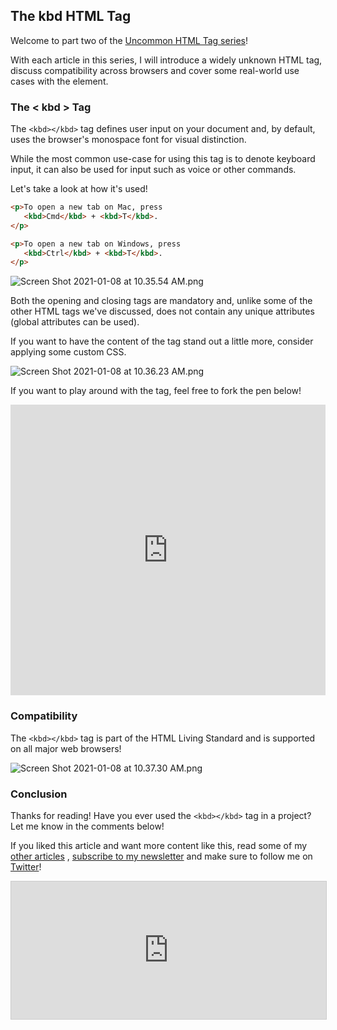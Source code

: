 ## The kbd HTML Tag

Welcome to part two of the  [Uncommon HTML Tag series](https://hashnode.com/series/uncommon-html-tags-ckjiqctar042xzgs1bei2e9a3)! 

With each article in this series, I will introduce a widely unknown HTML tag, discuss compatibility across browsers and cover some real-world use cases with the element.

### The < kbd > Tag

The `<kbd></kbd>` tag defines user input on your document and, by default, uses the browser's monospace font for visual distinction. 

While the most common use-case for using this tag is to denote keyboard input, it can also be used for input such as voice or other commands.

Let's take a look at how it's used!

```html
<p>To open a new tab on Mac, press 
   <kbd>Cmd</kbd> + <kbd>T</kbd>.
</p>

<p>To open a new tab on Windows, press 
   <kbd>Ctrl</kbd> + <kbd>T</kbd>.
</p>
```


![Screen Shot 2021-01-08 at 10.35.54 AM.png](https://cdn.hashnode.com/res/hashnode/image/upload/v1610123792192/MXExc-oWS.png)

Both the opening and closing tags are mandatory and, unlike some of the other HTML tags we've discussed, does not contain any unique attributes (global attributes can be used).

If you want to have the content of the tag stand out a little more, consider applying some custom CSS.


![Screen Shot 2021-01-08 at 10.36.23 AM.png](https://cdn.hashnode.com/res/hashnode/image/upload/v1610123799122/9IRGM_RSs.png)

If you want to play around with the tag, feel free to fork the pen below!

<iframe height="465" style="width: 100%;" scrolling="no" title="The &lt; kbd &gt; Tag" src="https://codepen.io/braydoncoyer/embed/RwGBpPm?height=265&theme-id=light&default-tab=html,result" frameborder="no" loading="lazy" allowtransparency="true" allowfullscreen="true">
  See the Pen <a href='https://codepen.io/braydoncoyer/pen/RwGBpPm'>The &lt; kbd &gt; Tag</a> by Braydon Coyer
  (<a href='https://codepen.io/braydoncoyer'>@braydoncoyer</a>) on <a href='https://codepen.io'>CodePen</a>.
</iframe>

### Compatibility

The `<kbd></kbd>` tag is part of the HTML Living Standard and is supported on all major web browsers! 


![Screen Shot 2021-01-08 at 10.37.30 AM.png](https://cdn.hashnode.com/res/hashnode/image/upload/v1610123865495/0KAlfI3qf.png)

### Conclusion

Thanks for reading! Have you ever used the `<kbd></kbd>` tag in a project? Let me know in the comments below!

If you liked this article and want more content like this, read some of my [other articles](https://blog.braydoncoyer.dev/) , [subscribe to my newsletter](https://braydoncoyer.dev/newsletter/) and make sure to follow me on [Twitter](https://twitter.com/BraydonCoyer)!


<iframe
scrolling="no"
style="width:100%!important;height:220px;border:1px #ccc solid !important"
src="https://buttondown.email/braydoncoyer?as_embed=true"
></iframe>